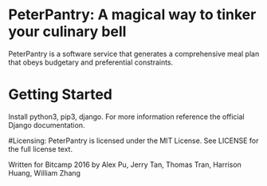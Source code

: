 # PeterPantry: A magical way to tinker your culinary bell
PeterPantry is a software service that generates a comprehensive meal plan that
obeys budgetary and preferential constraints.

# Getting Started
Install python3, pip3, django. For more information reference the official
Django documentation.

#Licensing:
PeterPantry is licensed under the MIT License. See LICENSE for the full
license text.

Written for Bitcamp 2016 by Alex Pu, Jerry Tan, Thomas Tran, Harrison Huang, William Zhang
